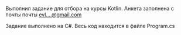 Выполнил задание для отбора на курсы Kotlin. Анкета заполнена с почты почты evl....@gmail.com

Задание выполнено на C#. Весь код находится в файле Program.cs
